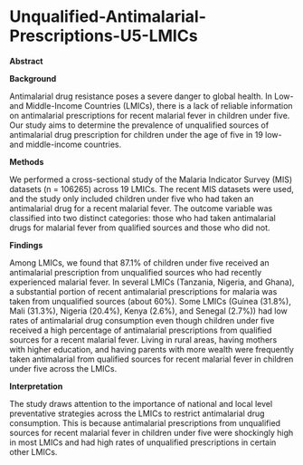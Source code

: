 # Unqualified-Antimalarial-Prescriptions-U5-LMICs
**Abstract**

**Background**

Antimalarial drug resistance poses a severe danger to global health. In Low- and Middle-Income Countries (LMICs), there is a lack of reliable information on antimalarial prescriptions for recent malarial fever in children under five. Our study aims to determine the prevalence of unqualified sources of antimalarial drug prescription for children under the age of five in 19 low- and middle-income countries.

**Methods**

We performed a cross-sectional study of the Malaria Indicator Survey (MIS) datasets (n = 106265) across 19 LMICs. The recent MIS datasets were used, and the study only included children under five who had taken an antimalarial drug for a recent malarial fever. The outcome variable was classified into two distinct categories: those who had taken antimalarial drugs for malarial fever from qualified sources and those who did not.

**Findings**

Among LMICs, we found that 87.1% of children under five received an antimalarial prescription from unqualified sources who had recently experienced malarial fever. In several LMICs (Tanzania, Nigeria, and Ghana), a substantial portion of recent antimalarial prescriptions for malaria was taken from unqualified sources (about 60%). Some LMICs (Guinea (31.8%), Mali (31.3%), Nigeria (20.4%), Kenya (2.6%), and Senegal (2.7%)) had low rates of antimalarial drug consumption even though children under five received a high percentage of antimalarial prescriptions from qualified sources for a recent malarial fever. Living in rural areas, having mothers with higher education, and having parents with more wealth were frequently taken antimalarial from qualified sources for recent malarial fever in children under five across the LMICs.

**Interpretation**

The study draws attention to the importance of national and local level preventative strategies across the LMICs to restrict antimalarial drug consumption. This is because antimalarial prescriptions from unqualified sources for recent malarial fever in children under five were shockingly high in most LMICs and had high rates of unqualified prescriptions in certain other LMICs.
